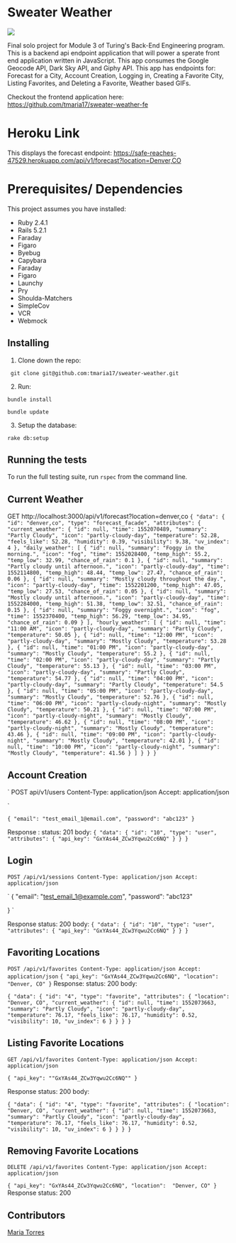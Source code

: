 # Sweater Weather
<a href="https://codeclimate.com/github/tmaria17/sweater-weather/maintainability"><img src="https://api.codeclimate.com/v1/badges/5f84aa2525d9e33a9b7f/maintainability" /></a>
<br>

Final solo project for Module 3 of Turing's Back-End Engineering program. This is a backend api endpoint application that will power a sperate front end application written in JavaScript. This app consumes the Google Geocode API, Dark Sky API, and Giphy API. This app has endpoints for: Forecast for a City, Account Creation, Logging in, Creating a Favorite City, Listing Favorites, and Deleting a Favorite, Weather based GIFs. 


Checkout the frontend application here: https://github.com/tmaria17/sweater-weather-fe
# Heroku Link
This displays the forecast endpoint:
https://safe-reaches-47529.herokuapp.com/api/v1/forecast?location=Denver,CO



# Prerequisites/ Dependencies
 This project assumes you have installed:
 * Ruby 2.4.1
 * Rails 5.2.1
 * Faraday
 * Figaro
 * Byebug
 * Capybara
 * Faraday
 * Figaro
 * Launchy
 * Pry
 * Shoulda-Matchers
 * SimpleCov
 * VCR
 * Webmock

## Installing

1. Clone down the repo:

` git clone git@github.com:tmaria17/sweater-weather.git`

2. Run:

`bundle install`

`bundle update`

3. Setup the database:

 `rake db:setup`



## Running the tests
To run the full testing suite, run `rspec` from the command line.

## Current Weather
  GET http://localhost:3000/api/v1/forecast?location=denver,co
  `
  {
    "data": {
        "id": "denver,co",
        "type": "forecast_facade",
        "attributes": {
            "current_weather": {
                "id": null,
                "time": 1552070489,
                "summary": "Partly Cloudy",
                "icon": "partly-cloudy-day",
                "temperature": 52.28,
                "feels_like": 52.28,
                "humidity": 0.39,
                "visibility": 9.38,
                "uv_index": 4
            },
            "daily_weather": [
                {
                    "id": null,
                    "summary": "Foggy in the morning.",
                    "icon": "fog",
                    "time": 1552028400,
                    "temp_high": 55.2,
                    "temp_low": 32.99,
                    "chance_of_rain": 0.1
                },
                {
                    "id": null,
                    "summary": "Partly cloudy until afternoon.",
                    "icon": "partly-cloudy-day",
                    "time": 1552114800,
                    "temp_high": 48.44,
                    "temp_low": 27.47,
                    "chance_of_rain": 0.06
                },
                {
                    "id": null,
                    "summary": "Mostly cloudy throughout the day.",
                    "icon": "partly-cloudy-day",
                    "time": 1552201200,
                    "temp_high": 47.05,
                    "temp_low": 27.53,
                    "chance_of_rain": 0.05
                },
                {
                    "id": null,
                    "summary": "Mostly cloudy until afternoon.",
                    "icon": "partly-cloudy-day",
                    "time": 1552284000,
                    "temp_high": 51.38,
                    "temp_low": 32.51,
                    "chance_of_rain": 0.15
                },
                {
                    "id": null,
                    "summary": "Foggy overnight.",
                    "icon": "fog",
                    "time": 1552370400,
                    "temp_high": 56.29,
                    "temp_low": 34.95,
                    "chance_of_rain": 0.09
                }
            ],
            "hourly_weather": [
                {
                    "id": null,
                    "time": "11:00 AM",
                    "icon": "partly-cloudy-day",
                    "summary": "Partly Cloudy",
                    "temperature": 50.05
                },
                {
                    "id": null,
                    "time": "12:00 PM",
                    "icon": "partly-cloudy-day",
                    "summary": "Mostly Cloudy",
                    "temperature": 53.28
                },
                {
                    "id": null,
                    "time": "01:00 PM",
                    "icon": "partly-cloudy-day",
                    "summary": "Mostly Cloudy",
                    "temperature": 55.2
                },
                {
                    "id": null,
                    "time": "02:00 PM",
                    "icon": "partly-cloudy-day",
                    "summary": "Partly Cloudy",
                    "temperature": 55.13
                },
                {
                    "id": null,
                    "time": "03:00 PM",
                    "icon": "partly-cloudy-day",
                    "summary": "Partly Cloudy",
                    "temperature": 54.77
                },
                {
                    "id": null,
                    "time": "04:00 PM",
                    "icon": "partly-cloudy-day",
                    "summary": "Partly Cloudy",
                    "temperature": 54.5
                },
                {
                    "id": null,
                    "time": "05:00 PM",
                    "icon": "partly-cloudy-day",
                    "summary": "Mostly Cloudy",
                    "temperature": 52.76
                },
                {
                    "id": null,
                    "time": "06:00 PM",
                    "icon": "partly-cloudy-night",
                    "summary": "Mostly Cloudy",
                    "temperature": 50.21
                },
                {
                    "id": null,
                    "time": "07:00 PM",
                    "icon": "partly-cloudy-night",
                    "summary": "Mostly Cloudy",
                    "temperature": 46.62
                },
                {
                    "id": null,
                    "time": "08:00 PM",
                    "icon": "partly-cloudy-night",
                    "summary": "Mostly Cloudy",
                    "temperature": 43.46
                },
                {
                    "id": null,
                    "time": "09:00 PM",
                    "icon": "partly-cloudy-night",
                    "summary": "Mostly Cloudy",
                    "temperature": 42.01
                },
                {
                    "id": null,
                    "time": "10:00 PM",
                    "icon": "partly-cloudy-night",
                    "summary": "Mostly Cloudy",
                    "temperature": 41.56
                }
            ]
        }
    }
}
`

## Account Creation
`
POST api/v1/users
Content-Type: application/json
Accept: application/json

`

`
{
"email": "test_email_1@email.com",
"password": "abc123"
}
`

Response :
status: 201
body:
`
{
    "data": {
        "id": "10",
        "type": "user",
        "attributes": {
            "api_key": "GxYAs44_ZCw3Yqwu2Cc6NQ"
        }
    }
}
`



## Login
`
POST /api/v1/sessions
Content-Type: application/json
Accept: application/json
`

`
{
  "email": "test_email_1@example.com",
  "password": "abc123"

}
`

Response
status: 200
body:
`
{
    "data": {
        "id": "10",
        "type": "user",
        "attributes": {
            "api_key": "GxYAs44_ZCw3Yqwu2Cc6NQ"
        }
    }
}
`
## Favoriting Locations
`
POST /api/v1/favorites
Content-Type: application/json
Accept: application/json
`
`
{
  "api_key": "GxYAs44_ZCw3Yqwu2Cc6NQ",
  "location": "Denver, CO"
}
`
Response:
status: 200
body:

`
{
    "data": {
        "id": "4",
        "type": "favorite",
        "attributes": {
            "location": "Denver, CO",
            "current_weather": {
                "id": null,
                "time": 1552073663,
                "summary": "Partly Cloudy",
                "icon": "partly-cloudy-day",
                "temperature": 76.17,
                "feels_like": 76.17,
                "humidity": 0.52,
                "visibility": 10,
                "uv_index": 6
            }
        }
    }
}
`


## Listing Favorite Locations
`
GET /api/v1/favorites
Content-Type: application/json
Accept: application/json
`

`
{
  "api_key": ""GxYAs44_ZCw3Yqwu2Cc6NQ""
}
`

Response
status: 200
body:


`
{
    "data": {
        "id": "4",
        "type": "favorite",
        "attributes": {
            "location": "Denver, CO",
            "current_weather": {
                "id": null,
                "time": 1552073663,
                "summary": "Partly Cloudy",
                "icon": "partly-cloudy-day",
                "temperature": 76.17,
                "feels_like": 76.17,
                "humidity": 0.52,
                "visibility": 10,
                "uv_index": 6
            }
        }
    }
}
`

## Removing Favorite Locations
`
DELETE /api/v1/favorites
Content-Type: application/json
Accept: application/json
`

`
{
  "api_key": "GxYAs44_ZCw3Yqwu2Cc6NQ",
  "location":  "Denver, CO"
}
`
Response
status: 200



## Contributors

[Maria Torres](https://github.com/tmaria17)
